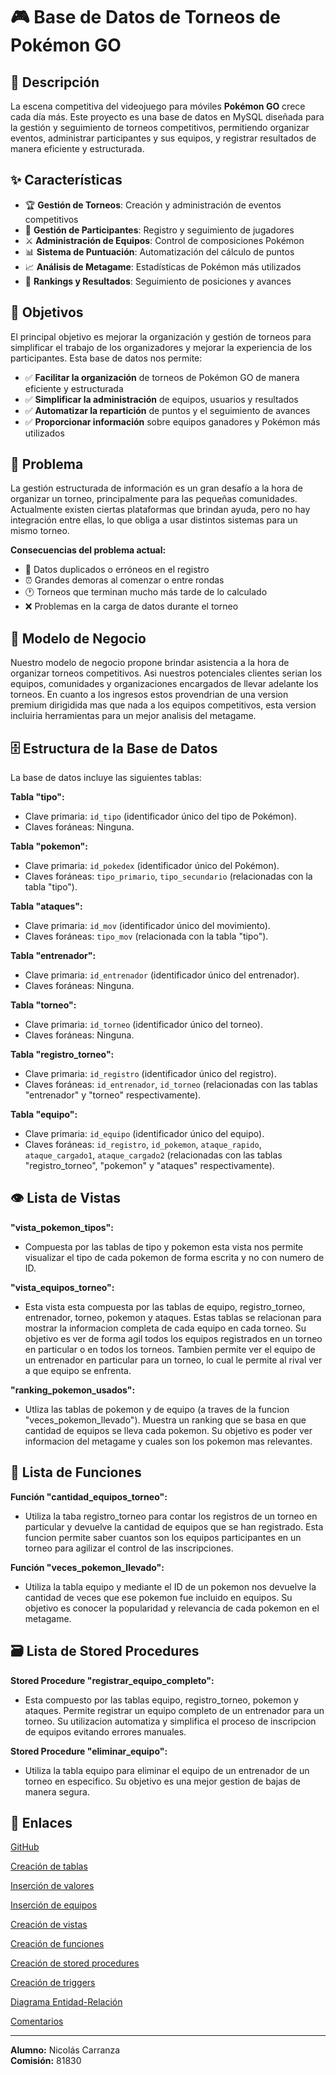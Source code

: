 # 🎮 Base de Datos de Torneos de Pokémon GO



## 🎯 Descripción

La escena competitiva del videojuego para móviles **Pokémon GO** crece cada día más. Este proyecto es una base de datos en MySQL diseñada para la gestión y seguimiento de torneos competitivos, permitiendo organizar eventos, administrar participantes y sus equipos, y registrar resultados de manera eficiente y estructurada.

## ✨ Características

- 🏆 **Gestión de Torneos**: Creación y administración de eventos competitivos
- 👥 **Gestión de Participantes**: Registro y seguimiento de jugadores
- ⚔️ **Administración de Equipos**: Control de composiciones Pokémon
- 📊 **Sistema de Puntuación**: Automatización del cálculo de puntos
- 📈 **Análisis de Metagame**: Estadísticas de Pokémon más utilizados
- 🏅 **Rankings y Resultados**: Seguimiento de posiciones y avances

## 🎯 Objetivos

El principal objetivo es mejorar la organización y gestión de torneos para simplificar el trabajo de los organizadores y mejorar la experiencia de los participantes. Esta base de datos nos permite:

- ✅ **Facilitar la organización** de torneos de Pokémon GO de manera eficiente y estructurada
- ✅ **Simplificar la administración** de equipos, usuarios y resultados
- ✅ **Automatizar la repartición** de puntos y el seguimiento de avances
- ✅ **Proporcionar información** sobre equipos ganadores y Pokémon más utilizados

## 🚨 Problema

La gestión estructurada de información es un gran desafío a la hora de organizar un torneo, principalmente para las pequeñas comunidades. Actualmente existen ciertas plataformas que brindan ayuda, pero no hay integración entre ellas, lo que obliga a usar distintos sistemas para un mismo torneo.

**Consecuencias del problema actual:**
- 📝 Datos duplicados o erróneos en el registro
- ⏰ Grandes demoras al comenzar o entre rondas
- 🕐 Torneos que terminan mucho más tarde de lo calculado
- ❌ Problemas en la carga de datos durante el torneo

## 💼 Modelo de Negocio

Nuestro modelo de negocio propone brindar asistencia a la hora de organizar torneos competitivos. Asi nuestros potenciales clientes serian los equipos, comunidades y organizaciones encargados de llevar adelante los torneos. 
En cuanto a los ingresos estos provendrian de una version premium dirigidida mas que nada a los equipos competitivos, esta version incluiria herramientas para un mejor analisis del metagame.





## 🗄️ Estructura de la Base de Datos

La base de datos incluye las siguientes tablas:




**Tabla "tipo":**
- Clave primaria: `id_tipo` (identificador único del tipo de Pokémon).
- Claves foráneas: Ninguna.

**Tabla "pokemon":**
- Clave primaria: `id_pokedex` (identificador único del Pokémon).
- Claves foráneas: `tipo_primario`, `tipo_secundario` (relacionadas con la tabla "tipo").

**Tabla "ataques":**
- Clave primaria: `id_mov` (identificador único del movimiento).
- Claves foráneas: `tipo_mov` (relacionada con la tabla "tipo").

**Tabla "entrenador":**
- Clave primaria: `id_entrenador` (identificador único del entrenador).
- Claves foráneas: Ninguna.

**Tabla "torneo":**
- Clave primaria: `id_torneo` (identificador único del torneo).
- Claves foráneas: Ninguna.

**Tabla "registro_torneo":**
- Clave primaria: `id_registro` (identificador único del registro).
- Claves foráneas: `id_entrenador`, `id_torneo` (relacionadas con las tablas "entrenador" y "torneo" respectivamente).

**Tabla "equipo":**
- Clave primaria: `id_equipo` (identificador único del equipo).
- Claves foráneas: `id_registro`, `id_pokemon`, `ataque_rapido`, `ataque_cargado1`, `ataque_cargado2` (relacionadas con las tablas "registro_torneo", "pokemon" y "ataques" respectivamente).

## 👁️ Lista de Vistas 
**"vista_pokemon_tipos":**
- Compuesta por las tablas de tipo y pokemon esta vista nos permite visualizar el tipo de cada pokemon de forma escrita y no con numero de ID.

**"vista_equipos_torneo":**
- Esta vista esta compuesta por las tablas de equipo, registro_torneo, entrenador, torneo, pokemon y ataques. Estas tablas se relacionan para mostrar la informacion completa de cada equipo en cada torneo.
Su objetivo es ver de forma agil todos los equipos registrados en un torneo en particular o en todos los torneos. Tambien permite ver el equipo de un entrenador en particular para un torneo, lo cual le permite al rival ver a que equipo se enfrenta.

**"ranking_pokemon_usados":**
- Utliza las tablas de pokemon y de equipo (a traves de la funcion "veces_pokemon_llevado"). Muestra un ranking que se basa en que cantidad de equipos se lleva cada pokemon. Su objetivo es poder ver informacion del metagame y cuales son los pokemon mas relevantes.

## 🚀 Lista de Funciones
**Función "cantidad_equipos_torneo":**
- Utiliza la taba registro_torneo para contar los registros de un torneo en particular y devuelve la cantidad de equipos que se han registrado. Esta funcion permite saber cuantos son los equipos participantes en un torneo para agilizar el control de las inscripciones.

**Función "veces_pokemon_llevado":**
- Utiliza la tabla equipo y mediante el ID de un pokemon nos devuelve la cantidad de veces que ese pokemon fue incluido en equipos. Su objetivo es conocer la popularidad y relevancia de cada pokemon en el metagame.

## 🗃️ Lista de Stored Procedures
**Stored Procedure "registrar_equipo_completo":**
- Esta compuesto por las tablas equipo, registro_torneo, pokemon y ataques. Permite registrar un equipo completo de un entrenador para un torneo. Su utilizacion automatiza y simplifica el proceso de inscripcion de equipos evitando errores manuales.

**Stored Procedure "eliminar_equipo":**
- Utiliza la tabla equipo para eliminar el equipo de un entrenador de un torneo en especifico. Su objetivo es una mejor gestion de bajas de manera segura.
 
## 🔗 Enlaces

[GitHub](https://github.com/Nicoc39/SQL_PokemonGO_Carranza)

[Creación de tablas](https://github.com/Nicoc39/SQL_PokemonGO_Carranza/blob/main/Tablas.SQL)

[Inserción de valores](https://github.com/Nicoc39/SQL_PokemonGO_Carranza/blob/main/Insercion_valores.SQL)

[Inserción de equipos](https://github.com/Nicoc39/SQL_PokemonGO_Carranza/blob/main/Insercion_Equipos.SQL)

[Creación de vistas](https://github.com/Nicoc39/SQL_PokemonGO_Carranza/blob/main/vistas.sql)

[Creación de funciones](https://github.com/Nicoc39/SQL_PokemonGO_Carranza/blob/main/funciones.SQL)

[Creación de stored procedures](https://github.com/Nicoc39/SQL_PokemonGO_Carranza/blob/main/stored_procedures.SQL)

[Creación de triggers](https://github.com/Nicoc39/SQL_PokemonGO_Carranza/blob/main/triggers.sql)

[Diagrama Entidad-Relación](https://github.com/Nicoc39/SQL_PokemonGO_Carranza/blob/main/ER_DIAGRAMA%20POKEMON.pdf)

[Comentarios](https://github.com/Nicoc39/SQL_PokemonGO_Carranza/blob/main/Comentarios.SQL)

---


**Alumno:** Nicolás Carranza  
**Comisión:** 81830

</div>

